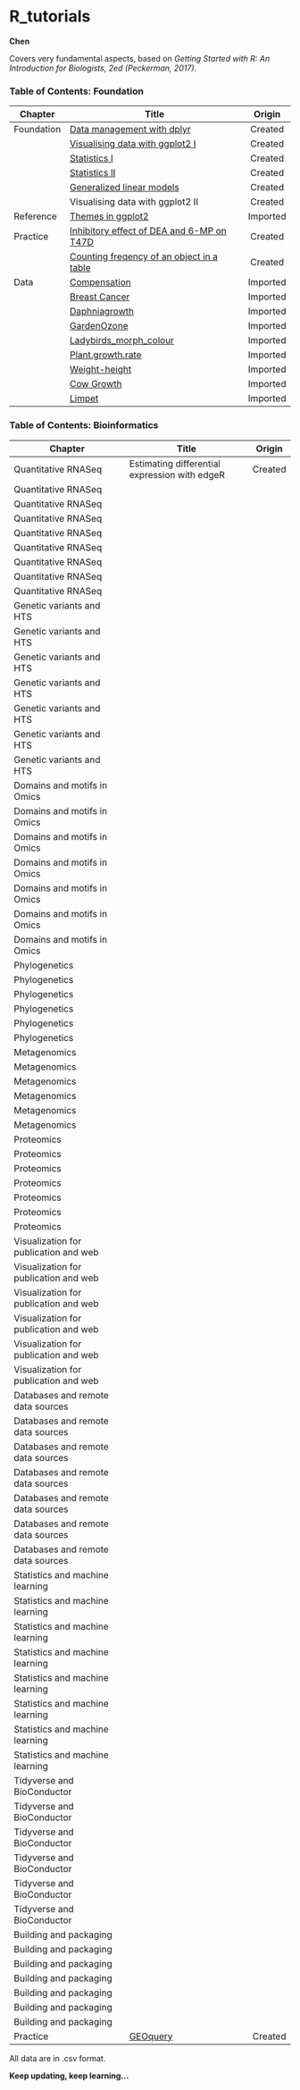 # R_tutorials
**Chen**

Covers very fundamental aspects, based on *Getting Started with R: An Introduction for Biologists, 2ed (Peckerman, 2017).* 

### Table of Contents: Foundation
| Chapter    | Title                                     | Origin   |
| ---------- | ----------------------------------------- |:--------:| 
| Foundation | [Data management with dplyr](https://github.com/liuchen37/R_tutorials/blob/main/Foundation:%20Data%20management%20with%20dplyr.r)     | Created  |
|  | [Visualising data with ggplot2 I](https://github.com/liuchen37/R_tutorials/blob/main/Foundation:%20Visualising%20data%20with%20ggplot2%20I.r) | Created  |
|  | [Statistics I](https://github.com/liuchen37/R_tutorials/blob/main/Foundation:%20Statistics%20I.r)      | Created  |
|  | [Statistics II](https://github.com/liuchen37/R_tutorials/blob/main/Foundation:%20Statistics%20II.r)    | Created  |
|  | [Generalized linear models](https://github.com/liuchen37/R_tutorials/blob/main/Foundation:%20Generalized%20linear%20models)     | Created  |
|  | Visualising data with ggplot2 II          | Created  |
| Reference  | [Themes in ggplot2](https://github.com/liuchen37/R_tutorials/blob/main/Reference:%20Themes%20in%20ggplot2.r)        | Imported |
| Practice   | [Inhibitory effect of DEA and 6-MP on T47D](https://github.com/liuchen37/R_tutorials/blob/main/Practice:%20Inhibitory%20effect%20of%20DEA%20and%206-MP%20on%20T47D.r) | Created  |
|    | [Counting freqency of an object in a table](https://github.com/liuchen37/R_tutorials/blob/main/Practice:%20Counting%20freqency%20of%20an%20object%20in%20a%20table.r) | Created  |
| Data       | [Compensation](https://github.com/liuchen37/R_tutorials/blob/main/compensation.csv)                    | Imported |
|        | [Breast Cancer](https://github.com/liuchen37/R_tutorials/blob/main/BC.csv)      | Imported |
|        | [Daphniagrowth](https://github.com/liuchen37/R_tutorials/blob/main/Daphniagrowth.csv)            | Imported |
|        | [GardenOzone](https://github.com/liuchen37/R_tutorials/blob/main/GardenOzone.csv)                    | Imported |
|        | [Ladybirds_morph_colour](https://github.com/liuchen37/R_tutorials/blob/main/ladybirds_morph_colour.csv)           | Imported |
|        | [Plant.growth.rate](https://github.com/liuchen37/R_tutorials/blob/main/plant.growth.rate.csv)         | Imported |
|        | [Weight-height](https://github.com/liuchen37/R_tutorials/blob/main/weight-height.csv)                   | Imported |
|        | [Cow Growth](https://github.com/liuchen37/R_tutorials/blob/main/growth.csv)          | Imported |
|        | [Limpet](https://github.com/liuchen37/R_tutorials/blob/main/limpet.csv)    | Imported |


### Table of Contents: Bioinformatics
| Chapter    | Title     | Origin   |
| ---------- | ----------------------------------------- |:--------:| 
| Quantitative RNASeq | Estimating differential expression with edgeR | Created |
| Quantitative RNASeq | 
| Quantitative RNASeq | 
| Quantitative RNASeq | 
| Quantitative RNASeq | 
| Quantitative RNASeq | 
| Quantitative RNASeq | 
| Quantitative RNASeq | 
| Quantitative RNASeq | 
| Genetic variants and HTS |
| Genetic variants and HTS |
| Genetic variants and HTS |
| Genetic variants and HTS |
| Genetic variants and HTS |
| Genetic variants and HTS |
| Genetic variants and HTS |
| Domains and motifs in Omics |
| Domains and motifs in Omics |
| Domains and motifs in Omics |
| Domains and motifs in Omics |
| Domains and motifs in Omics |
| Domains and motifs in Omics |
| Domains and motifs in Omics |
| Phylogenetics |
| Phylogenetics |
| Phylogenetics |
| Phylogenetics |
| Phylogenetics |
| Phylogenetics |
| Metagenomics |
| Metagenomics |
| Metagenomics |
| Metagenomics |
| Metagenomics |
| Metagenomics |
| Proteomics |
| Proteomics |
| Proteomics |
| Proteomics |
| Proteomics |
| Proteomics |
| Proteomics |
| Visualization for publication and web |
| Visualization for publication and web |
| Visualization for publication and web |
| Visualization for publication and web |
| Visualization for publication and web |
| Visualization for publication and web |
| Databases and remote data sources |
| Databases and remote data sources |
| Databases and remote data sources |
| Databases and remote data sources |
| Databases and remote data sources |
| Databases and remote data sources |
| Databases and remote data sources |
| Statistics and machine learning |
| Statistics and machine learning |
| Statistics and machine learning |
| Statistics and machine learning |
| Statistics and machine learning |
| Statistics and machine learning |
| Statistics and machine learning |
| Statistics and machine learning |
| Tidyverse and BioConductor |
| Tidyverse and BioConductor |
| Tidyverse and BioConductor |
| Tidyverse and BioConductor |
| Tidyverse and BioConductor |
| Tidyverse and BioConductor |
| Building and packaging |
| Building and packaging |
| Building and packaging |
| Building and packaging |
| Building and packaging |
| Building and packaging |
| Building and packaging |
| Practice   | [GEOquery](https://github.com/liuchen37/R_tutorials/blob/main/Practice:%20GEOquery.r)               | Created  |

All data are in .csv format.

**Keep updating, keep learning...**
